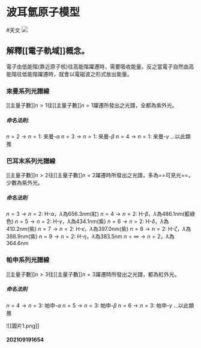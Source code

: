 # 波耳氫原子模型
#天文 
![](https://upload.wikimedia.org/wikipedia/commons/thumb/9/93/Bohr_atom_model.svg/500px-Bohr_atom_model.svg.png)
## 解釋[[電子軌域]]概念。
電子由低能階(靠近原子核)往高能階躍遷時，需要吸收能量。反之當電子自然由高能階往低能階躍遷時，就會以電磁波之形式放出能量。
### 來曼系列光譜線
[[主量子數]]$n>1$往[[主量子數]]$n=1$躍遷所發出之光譜，全都為紫外光。
##### 命名法則:
$n=2\rightarrow n=1$: 來曼-$\alpha$
$n=3\rightarrow n=1$: 來曼-$\beta$
$n=4\rightarrow n=1$: 來曼-$\gamma$
...以此類推
### 巴耳末系列光譜線
[[主量子數]]$n>2$往[[主量子數]]$n=2$躍遷時所發出之光譜，多為==可見光==，少數為紫外光。
##### 命名法則
$n=3\rightarrow n=2$: H-$\alpha$，$\lambda$為656.3nm(紅)
$n=4\rightarrow n=2$: H-$\beta$，$\lambda$為486.1nm(藍綠色)
$n=5\rightarrow n=2$: H-$\gamma$，$\lambda$為434.1nm(紫)
$n=6\rightarrow n=2$: H-$\delta$，$\lambda$為410.2nm(紫)
$n=7\rightarrow n=2$: H-$\epsilon$，$\lambda$為397.0nm(紫)
$n=8\rightarrow n=2$: H-$\zeta$，$\lambda$為388.9nm(紫)
$n=9\rightarrow n=2$: H-$\eta$，$\lambda$為383.5nm
$n=\infty \rightarrow n=2$，$\lambda$為364.6nm
### 帕申系列光譜線
[[主量子數]]$n>3$往[[主量子數]]$n=3$躍遷時所發出之光譜，都為紅外光。
##### 命名法則
$n=4\rightarrow n=3$: 帕申-$\alpha$
$n=5\rightarrow n=3$: 帕申-$\beta$
$n=6\rightarrow n=3$: 帕申-$\gamma$
...以此類推

![[圖片1.png]]
#### 202109191654